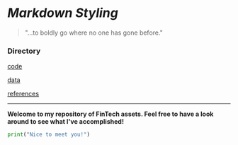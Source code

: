 # *Markdown Styling*

> "...to boldly go where no one has gone before."

### Directory

[code](python/code.py)

[data](python/data.py)

[references](python/references.py)

---

**Welcome to my repository of FinTech assets. Feel free to have a look around to see what I've accomplished!**

```python
print("Nice to meet you!")
```